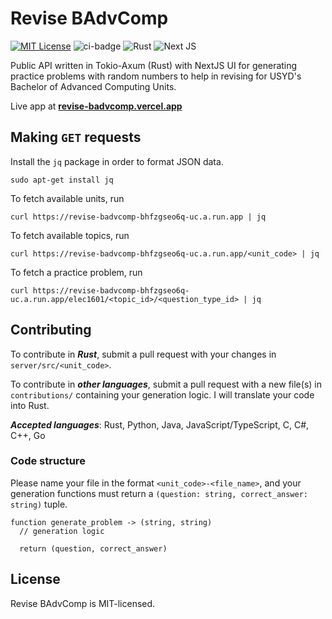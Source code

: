 # Revise BAdvComp

[![MIT License](https://img.shields.io/badge/license-MIT-blue.svg)](https://github.com/abyanmajid/revise-badvcomp/blob/main/LICENSE) ![ci-badge](https://github.com/abyanmajid/revise-badvcomp/actions/workflows/ci.yml/badge.svg) ![Rust](https://img.shields.io/badge/Axum-red.svg?style=flat&logo=rust&logoColor=white) ![Next JS](https://img.shields.io/badge/Next-black?style=flat&logo=next.js&logoColor=white)

Public API written in Tokio-Axum (Rust) with NextJS UI for generating practice problems with random numbers to help in revising for USYD's Bachelor of Advanced Computing Units.

Live app at **[revise-badvcomp.vercel.app](https://revise-badvcomp.vercel.app)**

## Making `GET` requests

Install the `jq` package in order to format JSON data.
```
sudo apt-get install jq
```
To fetch available units, run
```
curl https://revise-badvcomp-bhfzgseo6q-uc.a.run.app | jq
```

To fetch available topics, run
```
curl https://revise-badvcomp-bhfzgseo6q-uc.a.run.app/<unit_code> | jq
```

To fetch a practice problem, run
```
curl https://revise-badvcomp-bhfzgseo6q-uc.a.run.app/elec1601/<topic_id>/<question_type_id> | jq
```

## Contributing

To contribute in ***Rust***, submit a pull request with your changes in `server/src/<unit_code>`.

To contribute in ***other languages***, submit a pull request with a new file(s) in `contributions/` containing your generation logic. I will translate your code into Rust.

***Accepted languages***: Rust, Python, Java, JavaScript/TypeScript, C, C#, C++, Go

### Code structure

Please name your file in the format `<unit_code>-<file_name>`, and your generation functions must return a `(question: string, correct_answer: string)` tuple.
```
function generate_problem -> (string, string)
  // generation logic

  return (question, correct_answer)
```

## License

Revise BAdvComp is MIT-licensed.
